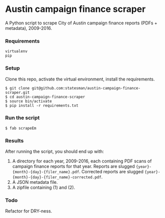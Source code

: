 # Austin campaign finance scraper
A Python script to scrape City of Austin campaign finance reports (PDFs + metadata), 2009-2016.

### Requirements
`virtualenv`<br>
`pip`

### Setup
Clone this repo, activate the virtual environment, install the requirements.
```shell
$ git clone git@github.com:statesman/austin-campaign-finance-scraper.git
$ cd austin-campaign-finance-scraper
$ source bin/activate
$ pip install -r requirements.txt
```

### Run the script
```shell
$ fab scrapeEm
```

### Results
After running the script, you should end up with:<br>
1. A directory for each year, 2009-2016, each containing PDF scans of campaign finance reports for that year. Reports are slugged `{year}-{month}-{day}-{filer_name}.pdf`. Corrected reports are slugged `{year}-{month}-{day}-{filer_name}-corrected.pdf`.<br>
2. A JSON metadata file.<br>
3. A zipfile containing (1) and (2).

### Todo
Refactor for DRY-ness.
